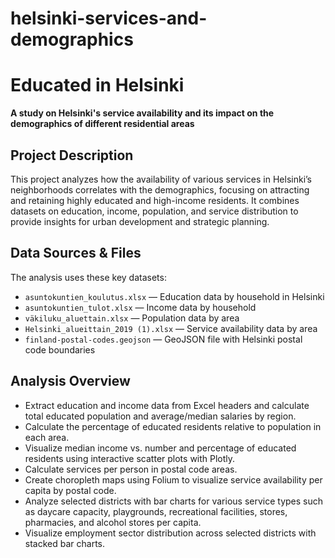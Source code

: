 # helsinki-services-and-demographics

# Educated in Helsinki

**A study on Helsinki's service availability and its impact on the demographics of different residential areas**

## Project Description

This project analyzes how the availability of various services in Helsinki’s neighborhoods correlates with the demographics, focusing on attracting and retaining highly educated and high-income residents. It combines datasets on education, income, population, and service distribution to provide insights for urban development and strategic planning.

## Data Sources & Files

The analysis uses these key datasets:

* `asuntokuntien_koulutus.xlsx` — Education data by household in Helsinki
* `asuntokuntien_tulot.xlsx` — Income data by household
* `väkiluku_aluettain.xlsx` — Population data by area
* `Helsinki_alueittain_2019 (1).xlsx` — Service availability data by area
* `finland-postal-codes.geojson` — GeoJSON file with Helsinki postal code boundaries

## Analysis Overview

* Extract education and income data from Excel headers and calculate total educated population and average/median salaries by region.
* Calculate the percentage of educated residents relative to population in each area.
* Visualize median income vs. number and percentage of educated residents using interactive scatter plots with Plotly.
* Calculate services per person in postal code areas.
* Create choropleth maps using Folium to visualize service availability per capita by postal code.
* Analyze selected districts with bar charts for various service types such as daycare capacity, playgrounds, recreational facilities, stores, pharmacies, and alcohol stores per capita.
* Visualize employment sector distribution across selected districts with stacked bar charts.
